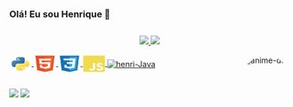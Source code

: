 ### Olá! Eu sou Henrique 👋


##

<div align="center">
  <a href="https://github.com/Henrique-Estrela">
  <img height="180em" src="https://github-readme-stats.vercel.app/api?username=Henrique-Estrela&show_icons=true&theme=dark&include_all_commits=true&count_private=true"/>
  <img height="90em" src="https://github-readme-stats.vercel.app/api/top-langs/?username=Henrique-Estrela&layout=compact&langs_count=7&theme=dark"/>
</div>

<div style="display: inline_block"><br>
  <img align="center" alt="henri-Python" height="30" width="40" src="https://raw.githubusercontent.com/devicons/devicon/master/icons/python/python-original.svg">
  <img align="center" alt="henri-HTML" height="30" width="40" src="https://raw.githubusercontent.com/devicons/devicon/master/icons/html5/html5-original.svg">
  <img align="center" alt="henri-CSS" height="30" width="40" src="https://raw.githubusercontent.com/devicons/devicon/master/icons/css3/css3-original.svg">
  <img align="center" alt="henri-Js" height="30" width="40" src="https://raw.githubusercontent.com/devicons/devicon/master/icons/javascript/javascript-plain.svg">
  <img align="center" alt="henri-Java" height="30" width="40" src="https://cdn-icons-png.flaticon.com/128/226/226777.png">
  <img align="right" alt="anime-dev" height="120" style="border-radius:50px;" src="https://cdn.discordapp.com/attachments/854819688901771298/901857723237400667/original.gif">
</div>
  
  ##
  
 <div> 
    <!--   <a href="..." target="_blank"><img src="https://img.shields.io/badge/-Instagram-%23E4405F?style=for-the-badge&logo=instagram&logoColor=white" target="_blank"></a> -->
    <!--  <a href="..." target="_blank"><img src="https://img.shields.io/badge/Discord-7289DA?style=for-the-badge&logo=discord&logoColor=white" target="_blank"></a>  -->
   <a href = "mailto:henriquestrela2004@gmail.com"><img src="https://img.shields.io/badge/Gmail-D14836?style=for-the-badge&logo=gmail&logoColor=white" target="_blank"></a>
   <a href="https://www.linkedin.com/in/henrique-estrela-21163921a" target="_blank"><img src="https://img.shields.io/badge/-LinkedIn-%230077B5?style=for-the-badge&logo=linkedin&logoColor=white" target="_blank"></a> 
 
</div>
